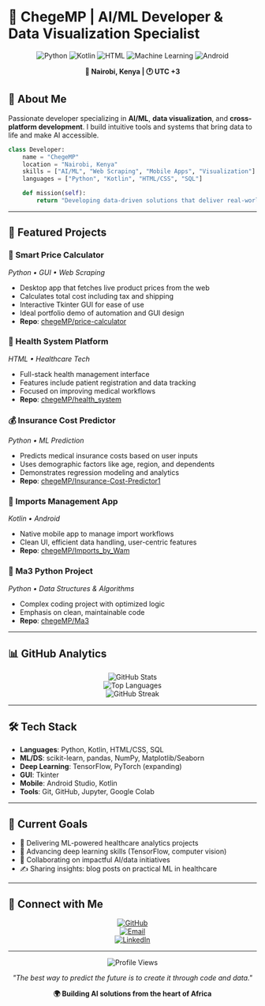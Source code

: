 
# 🚀 ChegeMP | AI/ML Developer & Data Visualization Specialist

<div align="center">

![Python](https://img.shields.io/badge/Python-3776AB?style=for-the-badge&logo=python&logoColor=white)
![Kotlin](https://img.shields.io/badge/Kotlin-0095D5?&style=for-the-badge&logo=kotlin&logoColor=white)
![HTML](https://img.shields.io/badge/HTML5-E34F26?style=for-the-badge&logo=html5&logoColor=white)
![Machine Learning](https://img.shields.io/badge/scikit--learn-F7931E?style=for-the-badge&logo=scikit-learn&logoColor=white)
![Android](https://img.shields.io/badge/Android-3DDC84?style=for-the-badge&logo=android&logoColor=white)

**📍 Nairobi, Kenya | 🕐 UTC +3**

</div>

## 🎯 About Me

Passionate developer specializing in **AI/ML**, **data visualization**, and **cross-platform development**. I build intuitive tools and systems that bring data to life and make AI accessible.

```python
class Developer:
    name = "ChegeMP"
    location = "Nairobi, Kenya"
    skills = ["AI/ML", "Web Scraping", "Mobile Apps", "Visualization"]
    languages = ["Python", "Kotlin", "HTML/CSS", "SQL"]

    def mission(self):
        return "Developing data-driven solutions that deliver real-world impact."
```

---

## 🌟 Featured Projects

### 🛒 Smart Price Calculator  
*Python • GUI • Web Scraping*  
- Desktop app that fetches live product prices from the web  
- Calculates total cost including tax and shipping  
- Interactive Tkinter GUI for ease of use  
- Ideal portfolio demo of automation and GUI design  
- **Repo**: [chegeMP/price-calculator](https://github.com/chegeMP/price-calculator)

### 🏥 Health System Platform  
*HTML • Healthcare Tech*  
- Full-stack health management interface  
- Features include patient registration and data tracking  
- Focused on improving medical workflows  
- **Repo**: [chegeMP/health_system](https://github.com/chegeMP/health_system)

### 💰 Insurance Cost Predictor  
*Python • ML Prediction*  
- Predicts medical insurance costs based on user inputs  
- Uses demographic factors like age, region, and dependents  
- Demonstrates regression modeling and analytics  
- **Repo**: [chegeMP/Insurance-Cost-Predictor1](https://github.com/chegeMP/Insurance-Cost-Predictor1)

### 📱 Imports Management App  
*Kotlin • Android*  
- Native mobile app to manage import workflows  
- Clean UI, efficient data handling, user-centric features  
- **Repo**: [chegeMP/Imports_by_Wam](https://github.com/chegeMP/Imports_by_Wam)

### 🐍 Ma3 Python Project  
*Python • Data Structures & Algorithms*  
- Complex coding project with optimized logic  
- Emphasis on clean, maintainable code  
- **Repo**: [chegeMP/Ma3](https://github.com/chegeMP/Ma3)

---

## 📊 GitHub Analytics

<div align="center">

![GitHub Stats](https://github-readme-stats.vercel.app/api?username=chegeMP&show_icons=true&theme=tokyonight&hide_border=true)  
![Top Languages](https://github-readme-stats.vercel.app/api/top-langs/?username=chegeMP&layout=compact&theme=tokyonight&hide_border=true)  
![GitHub Streak](https://github-readme-streak-stats.herokuapp.com/?user=chegeMP&theme=tokyonight&hide_border=true)

</div>

---

## 🛠️ Tech Stack

- **Languages**: Python, Kotlin, HTML/CSS, SQL  
- **ML/DS**: scikit-learn, pandas, NumPy, Matplotlib/Seaborn  
- **Deep Learning**: TensorFlow, PyTorch (expanding)  
- **GUI**: Tkinter  
- **Mobile**: Android Studio, Kotlin  
- **Tools**: Git, GitHub, Jupyter, Google Colab

---

## 🎯 Current Goals

- 🔭 Delivering ML-powered healthcare analytics projects  
- 🌱 Advancing deep learning skills (TensorFlow, computer vision)  
- 👯 Collaborating on impactful AI/data initiatives  
- ✍️ Sharing insights: blog posts on practical ML in healthcare

---

## 🤝 Connect with Me

<div align="center">

[![GitHub](https://img.shields.io/badge/GitHub-100000?style=for-the-badge&logo=github&logoColor=white)](https://github.com/chegeMP)  
[![Email](https://img.shields.io/badge/Email-D14836?style=for-the-badge&logo=gmail&logoColor=white)](mailto:chegemark582@gmail.com)  
[![LinkedIn](https://img.shields.io/badge/LinkedIn-0077B5?style=for-the-badge&logo=linkedin&logoColor=white)](https://www.linkedin.com/in/markchege4401/)

</div>

---

<div align="center">

![Profile Views](https://komarev.com/ghpvc/?username=chegeMP&color=blueviolet&style=flat-square&label=Profile+Views)

*"The best way to predict the future is to create it through code and data."*

**🌍 Building AI solutions from the heart of Africa**

</div>
